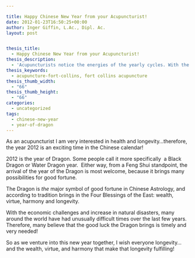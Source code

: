 ```yaml
---

title: Happy Chinese New Year from your Acupuncturist!
date: 2012-01-23T16:50:25+00:00
author: Inger Giffin, L.Ac., Dipl. Ac.
layout: post


thesis_title:
  - Happy Chinese New Year from your Acupuncturist!
thesis_description:
  - 'Acupuncturists notice the energies of the yearly cycles. With the economic crisis and increase in natural disasters, the luck of the Dragon is timely!  '
thesis_keywords:
  - acupuncture-fort-collins, fort collins acupuncture
thesis_thumb_width:
  - "66"
thesis_thumb_height:
  - "66"
categories:
  - uncategorized
tags:
  - chinese-new-year
  - year-of-dragon
---
```

As an acupuncturist I am very interested in health and longevity&#8230;therefore, the year 2012 is an exciting time in the Chinese calendar!

2012 is the year of Dragon. Some people call it more specifically  a Black Dragon or Water Dragon year.  Either way, from a Feng Shui standpoint, the arrival of the year of the Dragon is most welcome, because it brings many possibilities for good fortune.

The Dragon is _the_ major symbol of good fortune in Chinese Astrology, and according to tradition brings in the Four Blessings of the East: wealth, virtue, harmony and longevity.

With the economic challenges and increase in natural disasters, many around the world have had unusually difficult times over the last few years. Therefore, many believe that the good luck the Dragon brings is timely and very needed!

So as we venture into this new year together, I wish everyone longevity&#8230;and the wealth, virtue, and harmony that make that longevity fulfilling!

&nbsp;